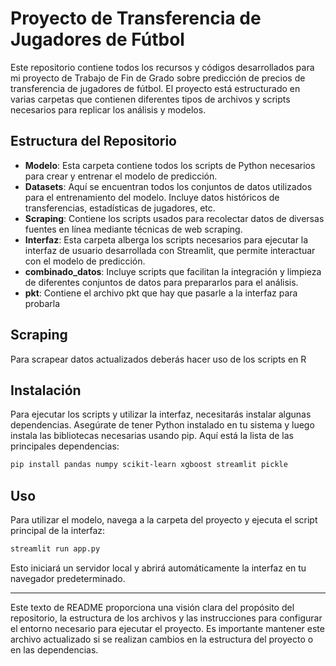 
# Proyecto de Transferencia de Jugadores de Fútbol

Este repositorio contiene todos los recursos y códigos desarrollados para mi proyecto de Trabajo de Fin de Grado
sobre predicción de precios de transferencia de jugadores de fútbol. El proyecto está estructurado en varias carpetas que contienen diferentes tipos de archivos y scripts necesarios para replicar los análisis y modelos.

## Estructura del Repositorio

- **Modelo**: Esta carpeta contiene todos los scripts de Python necesarios para crear y entrenar el modelo de predicción.
- **Datasets**: Aquí se encuentran todos los conjuntos de datos utilizados para el entrenamiento del modelo. Incluye datos históricos de transferencias, estadísticas de jugadores, etc.
- **Scraping**: Contiene los scripts usados para recolectar datos de diversas fuentes en línea mediante técnicas de web scraping.
- **Interfaz**: Esta carpeta alberga los scripts necesarios para ejecutar la interfaz de usuario desarrollada con Streamlit, que permite interactuar con el modelo de predicción.
- **combinado_datos**: Incluye scripts que facilitan la integración y limpieza de diferentes conjuntos de datos para prepararlos para el análisis.
- **pkt**: Contiene el archivo pkt que hay que pasarle a la interfaz para probarla

## Scraping

Para scrapear datos actualizados deberás hacer uso de los scripts en R

## Instalación

Para ejecutar los scripts y utilizar la interfaz, necesitarás instalar algunas dependencias. Asegúrate de tener Python instalado en tu sistema y luego instala las bibliotecas necesarias usando pip. Aquí está la lista de las principales dependencias:

```bash
pip install pandas numpy scikit-learn xgboost streamlit pickle
```

## Uso

Para utilizar el modelo, navega a la carpeta del proyecto y ejecuta el script principal de la interfaz:

```bash
streamlit run app.py
```

Esto iniciará un servidor local y abrirá automáticamente la interfaz en tu navegador predeterminado.

---

Este texto de README proporciona una visión clara del propósito del repositorio, la estructura de los archivos y las instrucciones para configurar el entorno necesario para ejecutar el proyecto. Es importante mantener este archivo actualizado si se realizan cambios en la estructura del proyecto o en las dependencias.
